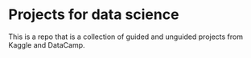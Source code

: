 # Projects for data science

This is a repo that is a collection of guided and unguided projects from Kaggle and DataCamp.
